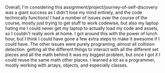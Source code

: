 Overall, I'm considering this assignment/project/journey-of-self-discovery was a giant success as I didn't lose my mind entirely,
and the code
technically functions!
I had a number of issues over the course of the course, mostly just trying to get stuff to work codewise, but also my laptop hating me
I could never get my laptop to actually load my code and assets, so I couldn't really work at home.
I got around this with the power of lunch hour, but I think I could have gone a few extra steps to make it awesome if I could have.
The other issues were purely programing, almost all collision detection. getting all the different things to interact with all the
different set pieces and all the math behind it was my biggest problem, but once I got it I could reuse the same math other places.
I learned a lot as a programmer, mostly working with arrays, objects, and especially classes.
